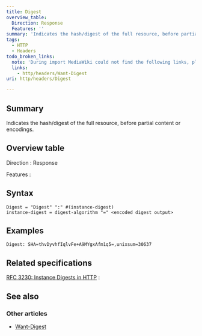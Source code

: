```yaml
---
title: Digest
overview_table:
  Direction: Response
  Features: ''
summary: 'Indicates the hash/digest of the full resource, before partial content or encodings.'
tags:
  - HTTP
  - Headers
todo_broken_links:
  note: 'During import MediaWiki could not find the following links, please fix and adjust this list.'
  links:
    - http/headers/Want-Digest
uri: http/headers/Digest

---
```

## Summary

Indicates the hash/digest of the full resource, before partial content or encodings.

## Overview table

Direction
:   Response

Features
:

## Syntax

    Digest = "Digest" ":" #(instance-digest)
    instance-digest = digest-algorithm "=" <encoded digest output>

## Examples

```
Digest: SHA=thvDyvhfIqlvFe+A9MYgxAfm1q5=,unixsum=30637
```

## Related specifications

[RFC 3230: Instance Digests in HTTP](http://tools.ietf.org/html/rfc3230)
:

## See also

### Other articles

-   [Want-Digest](/w/index.php?title=http/headers/Want-Digest&action=edit&redlink=1)
